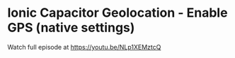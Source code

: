 # Ionic Capacitor Geolocation - Enable GPS (native settings)

Watch full episode at https://youtu.be/NLp1XEMztcQ
